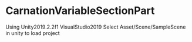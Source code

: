 # CarnationVariableSectionPart
 
Using Unity2019.2.2f1 VisualStudio2019
Select Asset/Scene/SampleScene in unity to load project
